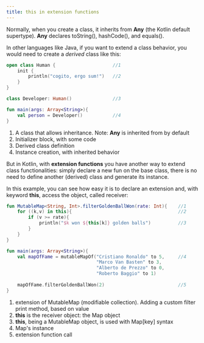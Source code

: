 ```yaml
---
title: this in extension functions
---
```


<div class="sample" markdown="1">

Normally, when you create a class, it inherits from **Any** (the Kotlin default supertype). **Any** declares toString(), hashCode(), and equals().

In other languages like Java, if you want to extend a class behavior, you would need to create a *derived* class like this:

```kotlin
open class Human {                     //1
    init {
        println("cogito, ergo sum!")   //2
    }
}

class Developer: Human()               //3

fun main(args: Array<String>){
    val person = Developer()           //4 
}

```

1. A class that allows inheritance. Note: **Any** is inherited from by default
2. Initializer block, with some code
3. Derived class definition
4. Instance creation, with inherited behavior  

But in Kotlin, with **extension functions** you have another way to extend class functionalities: simply declare a new fun on the base class, there is no need to define another (derived) class and generate its instance.

In this example, you can see how easy it is to declare an extension and, with keyword **this**, access the object, called receiver:

```kotlin
fun MutableMap<String, Int>.filterGoldenBallWon(rate: Int){    //1 
    for ((k,v) in this){                                       //2 
        if (v >= rate){
            println("$k won ${this[k]} golden balls")          //3
        }
    }
}

fun main(args: Array<String>){
    val mapOfFame = mutableMapOf("Cristiano Ronaldo" to 5,     //4
                                 "Marco Van Basten" to 3, 
                                 "Alberto de Prezzo" to 0, 
                                 "Roberto Baggio" to 1)
    
    mapOfFame.filterGoldenBallWon(2)                           //5
}


```

</div>

1. extension of MutableMap (modifiable collection). Adding a custom filter print method, based on value 
2. **this** is the receiver object: the Map object    
3. **this**, being a MutableMap object, is used with Map[key] syntax
4. Map's instance 
5. extension function call
